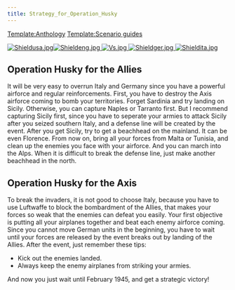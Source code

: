 ```yaml
---
title: Strategy_for_Operation_Husky
---
```

 [Template:Anthology](/wiki/index.php?title=Template:Anthology&action=edit&redlink=1 "Template:Anthology (page does not exist)") [Template:Scenario guides](/wiki/index.php?title=Template:Scenario_guides&action=edit&redlink=1 "Template:Scenario guides (page does not exist)")

 [![Shieldusa.jpg](/images/b/b4/Shieldusa.jpg)](/wiki/File:Shieldusa.jpg)[![Shieldeng.jpg](/images/c/c2/Shieldeng.jpg) ](/wiki/File:Shieldeng.jpg)[![Vs.jpg](/images/9/93/Vs.jpg) ](/wiki/File:Vs.jpg)[![Shieldger.jpg](/images/7/71/Shieldger.jpg) ](/wiki/File:Shieldger.jpg)[![Shieldita.jpg](/images/2/23/Shieldita.jpg)](/wiki/File:Shieldita.jpg)

Operation Husky for the Allies
------------------------------

It will be very easy to overrun Italy and Germany since you have a powerful airforce and regular reinforcements. First, you have to destroy the Axis airforce coming to bomb your territories. Forget Sardinia and try landing on Sicily. Otherwise, you can capture Naples or Tarranto first. But I recommend capturing Sicily first, since you have to seperate your armies to attack Sicily after you seized southern Italy, and a defense line will be created by the event. After you get Sicily, try to get a beachhead on the mainland. It can be even Florence. From now on, bring all your forces from Malta or Tunisia, and clean up the enemies you face with your airforce. And you can march into the Alps. When it is difficult to break the defense line, just make another beachhead in the north.

Operation Husky for the Axis
----------------------------

To break the invaders, it is not good to choose Italy, because you have to use Luftwaffe to block the bombardment of the Allies, that makes your forces so weak that the enemies can defeat you easily. Your first objective is putting all your airplanes together and beat each enemy airforce coming. Since you cannot move German units in the beginning, you have to wait until your forces are released by the event breaks out by landing of the Allies. After the event, just remember these tips:

*   Kick out the enemies landed.
*   Always keep the enemy airplanes from striking your armies.

And now you just wait until February 1945, and get a strategic victory!